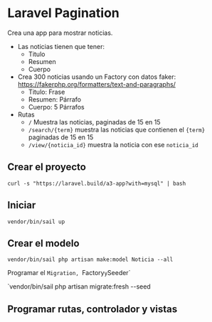 # Laravel Pagination


Crea una app para mostrar noticias.

* Las noticias tienen que tener:
  * Titulo
  * Resumen
  * Cuerpo
* Crea 300 noticias usando un Factory con datos faker: https://fakerphp.org/formatters/text-and-paragraphs/
  * Titulo: Frase
  * Resumen: Párrafo
  * Cuerpo: 5 Párrafos
* Rutas
  * `/`  Muestra las noticias, paginadas de 15 en 15
  * `/search/{term}` muestra las noticias que contienen el `{term}` paginadas de 15 en 15
  * `/view/{noticia_id}` muestra la noticia con ese `noticia_id`
 
## Crear el proyecto

`curl -s "https://laravel.build/a3-app?with=mysql" | bash`

## Iniciar

`vendor/bin/sail up`

## Crear el modelo

`vendor/bin/sail php artisan make:model Noticia --all`

Programar el `Migration, `Factory` y `Seeder`

`vendor/bin/sail php artisan migrate:fresh --seed

## Programar rutas, controlador y vistas
